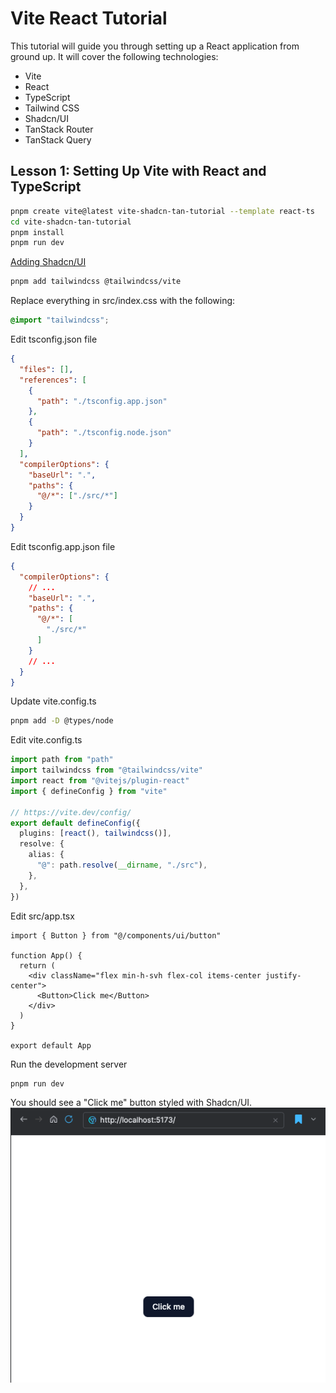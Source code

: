 # Vite React Tutorial

This tutorial will guide you through setting up a React application from ground up.
It will cover the following technologies:

- Vite
- React
- TypeScript
- Tailwind CSS
- Shadcn/UI
- TanStack Router
- TanStack Query

## Lesson 1: Setting Up Vite with React and TypeScript

```bash
pnpm create vite@latest vite-shadcn-tan-tutorial --template react-ts
cd vite-shadcn-tan-tutorial
pnpm install
pnpm run dev
```

[Adding Shadcn/UI](https://ui.shadcn.com/docs/installation/vite)

```bash
pnpm add tailwindcss @tailwindcss/vite
```

Replace everything in src/index.css with the following:

```css
@import "tailwindcss";
```

Edit tsconfig.json file

```json
{
  "files": [],
  "references": [
    {
      "path": "./tsconfig.app.json"
    },
    {
      "path": "./tsconfig.node.json"
    }
  ],
  "compilerOptions": {
    "baseUrl": ".",
    "paths": {
      "@/*": ["./src/*"]
    }
  }
}
```

Edit tsconfig.app.json file

```json
{
  "compilerOptions": {
    // ...
    "baseUrl": ".",
    "paths": {
      "@/*": [
        "./src/*"
      ]
    }
    // ...
  }
}
```

Update vite.config.ts

```bash
pnpm add -D @types/node
```

Edit vite.config.ts

```typescript
import path from "path"
import tailwindcss from "@tailwindcss/vite"
import react from "@vitejs/plugin-react"
import { defineConfig } from "vite"

// https://vite.dev/config/
export default defineConfig({
  plugins: [react(), tailwindcss()],
  resolve: {
    alias: {
      "@": path.resolve(__dirname, "./src"),
    },
  },
})
```

Edit src/app.tsx

```tsx
import { Button } from "@/components/ui/button"

function App() {
  return (
    <div className="flex min-h-svh flex-col items-center justify-center">
      <Button>Click me</Button>
    </div>
  )
}

export default App
```

Run the development server

```bash
pnpm run dev
```

You should see a "Click me" button styled with Shadcn/UI.
![shadcb-button.png](docs/shadcb-button.png)
